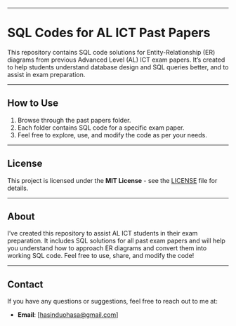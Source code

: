 

---

# SQL Codes for AL ICT Past Papers

This repository contains SQL code solutions for Entity-Relationship (ER) diagrams from previous Advanced Level (AL) ICT exam papers. It’s created to help students understand database design and SQL queries better, and to assist in exam preparation.

---

## How to Use

1. Browse through the past papers folder.
2. Each folder contains SQL code for a specific exam paper.
3. Feel free to explore, use, and modify the code as per your needs.

---

## License

This project is licensed under the **MIT License** - see the [LICENSE](LICENSE) file for details.

---

## About

I’ve created this repository to assist AL ICT students in their exam preparation. It includes SQL solutions for all past exam papers and will help you understand how to approach ER diagrams and convert them into working SQL code. Feel free to use, share, and modify the code!

---

## Contact

If you have any questions or suggestions, feel free to reach out to me at:

- **Email**: [hasinduohasa@gmail.com]
